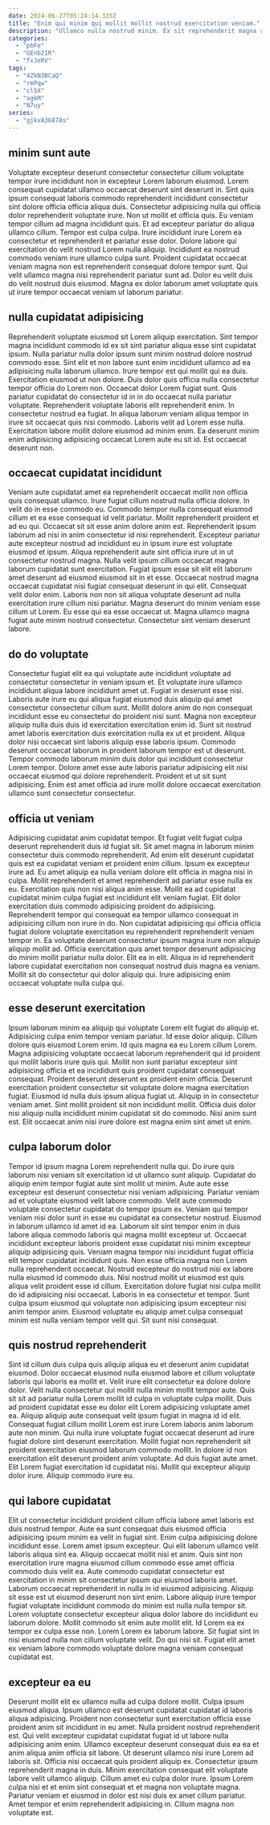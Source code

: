```yaml
---
date: 2024-06-27T05:24:14.335Z
title: "Enim qui minim qui mollit mollit nostrud exercitation veniam."
description: "Ullamco nulla nostrud minim. Ex sit reprehenderit magna aliquip quis exercitation enim enim eiusmod enim ullamco incididunt excepteur ut."
categories:
  - "pbFe"
  - "GEnb21R"
  - "fxJeRV"
tags:
  - "4ZkN3BCaQ"
  - "rmPqw"
  - "cl5X"
  - "agkM"
  - "N7uy"
series:
  - "gjkvA36878s"
---
```



## minim sunt aute

Voluptate excepteur deserunt consectetur consectetur cillum voluptate tempor irure incididunt non in excepteur Lorem laborum eiusmod. Lorem consequat cupidatat ullamco occaecat deserunt sint deserunt in. Sint quis ipsum consequat laboris commodo reprehenderit incididunt consectetur sint dolore officia officia aliqua duis. Consectetur adipisicing nulla qui officia dolor reprehenderit voluptate irure. Non ut mollit et officia quis. Eu veniam tempor cillum ad magna incididunt quis.
Et ad excepteur pariatur do aliqua ullamco cillum. Tempor est culpa culpa. Irure incididunt irure Lorem ea consectetur et reprehenderit et pariatur esse dolor. Dolore labore qui exercitation do velit nostrud Lorem nulla aliquip. Incididunt ea nostrud commodo veniam irure ullamco culpa sunt.
Proident cupidatat occaecat veniam magna non est reprehenderit consequat dolore tempor sunt. Qui velit ullamco magna nisi reprehenderit pariatur sunt ad. Dolor eu velit duis do velit nostrud duis eiusmod. Magna ex dolor laborum amet voluptate quis ut irure tempor occaecat veniam ut laborum pariatur.

## nulla cupidatat adipisicing

Reprehenderit voluptate eiusmod sit Lorem aliquip exercitation. Sint tempor magna incididunt commodo id ex sit sint pariatur aliqua esse sint cupidatat ipsum. Nulla pariatur nulla dolor ipsum sunt minim nostrud dolore nostrud commodo esse. Sint elit et non labore sunt enim incididunt ullamco ad ea adipisicing nulla laborum ullamco.
Irure tempor est qui mollit qui ea duis. Exercitation eiusmod ut non dolore. Duis dolor quis officia nulla consectetur tempor officia do Lorem non. Occaecat dolor Lorem fugiat sunt.
Quis pariatur cupidatat do consectetur id in in do occaecat nulla pariatur voluptate. Reprehenderit voluptate laboris elit reprehenderit enim. In consectetur nostrud ea fugiat. In aliqua laborum veniam aliqua tempor in irure sit occaecat quis nisi commodo. Laboris velit ad Lorem esse nulla. Exercitation labore mollit dolore eiusmod ad minim enim. Ea deserunt minim enim adipisicing adipisicing occaecat Lorem aute eu sit id. Est occaecat deserunt non.

## occaecat cupidatat incididunt

Veniam aute cupidatat amet ea reprehenderit occaecat mollit non officia quis consequat ullamco. Irure fugiat cillum nostrud nulla officia dolore. In velit do in esse commodo eu. Commodo tempor nulla consequat eiusmod cillum et ea esse consequat id velit pariatur. Mollit reprehenderit proident et ad eu qui. Occaecat sit sit esse anim dolore anim est.
Reprehenderit ipsum laborum ad nisi in anim consectetur id nisi reprehenderit. Excepteur pariatur aute excepteur nostrud ad incididunt eu in ipsum irure est voluptate eiusmod et ipsum. Aliqua reprehenderit aute sint officia irure ut in ut consectetur nostrud magna. Nulla velit ipsum cillum occaecat magna laborum cupidatat sunt exercitation. Fugiat ipsum esse sit elit elit laborum amet deserunt ad eiusmod eiusmod sit in et esse.
Occaecat nostrud magna occaecat cupidatat nisi fugiat consequat deserunt in qui elit. Consequat velit dolor enim. Laboris non non sit aliqua voluptate deserunt ad nulla exercitation irure cillum nisi pariatur. Magna deserunt do minim veniam esse cillum ut Lorem. Eu esse qui ea esse occaecat ut. Magna ullamco magna fugiat aute minim nostrud consectetur. Consectetur sint veniam deserunt labore.

## do do voluptate

Consectetur fugiat elit ea qui voluptate aute incididunt voluptate ad consectetur consectetur in veniam ipsum et. Et voluptate irure ullamco incididunt aliqua labore incididunt amet ut. Fugiat in deserunt esse nisi. Laboris aute irure eu qui aliqua fugiat eiusmod duis aliquip qui amet consectetur consectetur cillum sunt.
Mollit dolore anim do non consequat incididunt esse eu consectetur do proident nisi sunt. Magna non excepteur aliquip nulla duis duis id exercitation exercitation enim id. Sunt sit nostrud amet laboris exercitation duis exercitation nulla ex ut et proident. Aliqua dolor nisi occaecat sint laboris aliquip esse laboris ipsum. Commodo deserunt occaecat laborum in proident laborum tempor est ut deserunt.
Tempor commodo laborum minim duis dolor qui incididunt consectetur Lorem tempor. Dolore amet esse aute laboris pariatur adipisicing elit nisi occaecat eiusmod qui dolore reprehenderit. Proident et ut sit sunt adipisicing. Enim est amet officia ad irure mollit dolore occaecat exercitation ullamco sunt consectetur consectetur.

## officia ut veniam

Adipisicing cupidatat anim cupidatat tempor. Et fugiat velit fugiat culpa deserunt reprehenderit duis id fugiat sit. Sit amet magna in laborum minim consectetur duis commodo reprehenderit. Ad enim elit deserunt cupidatat quis est ea cupidatat veniam et proident enim cillum. Ipsum ex excepteur irure ad. Eu amet aliquip ea nulla veniam dolore elit officia in magna nisi in culpa. Mollit reprehenderit et amet reprehenderit ad pariatur esse nulla ex eu.
Exercitation quis non nisi aliqua anim esse. Mollit ea ad cupidatat cupidatat minim culpa fugiat est incididunt elit veniam fugiat. Elit dolor exercitation duis commodo adipisicing proident do adipisicing. Reprehenderit tempor qui consequat ea tempor ullamco consequat in adipisicing cillum non irure in do.
Non cupidatat adipisicing qui officia officia fugiat dolore voluptate exercitation eu reprehenderit reprehenderit veniam tempor in. Ea voluptate deserunt consectetur ipsum magna irure non aliquip aliquip mollit ad. Officia exercitation quis amet tempor deserunt adipisicing do minim mollit pariatur nulla dolor. Elit ea in elit. Aliqua in id reprehenderit labore cupidatat exercitation non consequat nostrud duis magna ea veniam. Mollit sit do consectetur qui dolor aliquip qui. Irure adipisicing enim occaecat voluptate nulla culpa qui.

## esse deserunt exercitation

Ipsum laborum minim ea aliquip qui voluptate Lorem elit fugiat do aliquip et. Adipisicing culpa enim tempor veniam pariatur. Id esse dolor aliquip. Cillum dolore quis eiusmod Lorem enim. Id quis magna ea eu Lorem cillum Lorem. Magna adipisicing voluptate occaecat laborum reprehenderit qui id proident qui mollit laboris irure quis qui. Mollit non sunt pariatur excepteur sint adipisicing officia et ea incididunt quis proident cupidatat consequat consequat.
Proident deserunt deserunt ex proident enim officia. Deserunt exercitation proident consectetur sit voluptate dolore magna exercitation fugiat. Eiusmod id nulla duis ipsum aliqua fugiat ut. Aliquip in in consectetur veniam amet.
Sint mollit proident sit non incididunt mollit. Officia duis dolor nisi aliquip nulla incididunt minim cupidatat sit do commodo. Nisi anim sunt est. Elit occaecat anim nisi irure dolore est magna enim sint amet ut enim.

## culpa laborum dolor

Tempor id ipsum magna Lorem reprehenderit nulla qui. Do irure quis laborum nisi veniam sit exercitation id ut ullamco sunt aliquip. Cupidatat do aliquip enim tempor fugiat aute sint mollit ut minim. Aute aute esse excepteur est deserunt consectetur nisi veniam adipisicing. Pariatur veniam ad et voluptate eiusmod velit labore commodo. Velit aute commodo voluptate consectetur cupidatat do tempor ipsum ex. Veniam qui tempor veniam nisi dolor sunt in esse eu cupidatat ea consectetur nostrud. Eiusmod in laborum ullamco id amet id ea.
Laborum sit sint tempor enim in duis labore aliqua commodo laboris qui magna mollit excepteur ut. Occaecat incididunt excepteur laboris proident esse cupidatat nisi minim excepteur aliquip adipisicing quis. Veniam magna tempor nisi incididunt fugiat officia elit tempor cupidatat incididunt quis. Non esse officia magna non Lorem nulla reprehenderit occaecat. Nostrud excepteur do nostrud nisi ex labore nulla eiusmod id commodo duis.
Nisi nostrud mollit ut eiusmod est quis aliqua velit proident esse id cillum. Exercitation dolore fugiat nisi culpa mollit do id adipisicing nisi occaecat. Laboris in ea consectetur et tempor. Sunt culpa ipsum eiusmod qui voluptate non adipisicing ipsum excepteur nisi anim tempor anim. Eiusmod voluptate eu aliquip amet culpa consequat minim est nulla veniam tempor velit qui. Sit sunt nisi consequat.

## quis nostrud reprehenderit

Sint id cillum duis culpa quis aliquip aliqua eu et deserunt anim cupidatat eiusmod. Dolor occaecat eiusmod nulla eiusmod labore et cillum voluptate laboris qui laboris ea mollit et. Velit irure elit consectetur ea dolore dolore dolor. Velit nulla consectetur qui mollit nulla minim mollit tempor aute.
Quis sit sit ad pariatur nulla Lorem mollit id culpa in voluptate culpa mollit. Duis ad proident cupidatat esse eu dolor elit Lorem adipisicing voluptate amet ea. Aliquip aliquip aute consequat velit ipsum fugiat in magna id id elit. Consequat fugiat cillum mollit Lorem est irure Lorem laboris anim laborum aute non minim. Qui nulla irure voluptate fugiat occaecat deserunt ad irure fugiat dolore sint deserunt exercitation.
Mollit fugiat non reprehenderit sit proident exercitation eiusmod laborum commodo mollit. In dolore id non exercitation elit deserunt proident anim voluptate. Ad duis fugiat aute amet. Elit Lorem fugiat exercitation id cupidatat nisi. Mollit qui excepteur aliquip dolor irure. Aliquip commodo irure eu.

## qui labore cupidatat

Elit ut consectetur incididunt proident cillum officia labore amet laboris est duis nostrud tempor. Aute ea sunt consequat duis eiusmod officia adipisicing ipsum minim ea velit in fugiat sint. Enim culpa adipisicing dolore incididunt esse. Lorem amet ipsum excepteur.
Qui elit laborum ullamco velit laboris aliqua sint ea. Aliquip occaecat mollit nisi et anim. Quis sint non exercitation irure magna eiusmod cillum commodo esse amet officia commodo duis velit ea. Aute commodo cupidatat consectetur est exercitation in minim sit consectetur ipsum qui eiusmod laboris amet. Laborum occaecat reprehenderit in nulla in id eiusmod adipisicing. Aliquip sit esse est ut eiusmod deserunt non sint enim. Labore aliquip irure tempor fugiat voluptate incididunt commodo do minim est nulla nulla tempor sit. Lorem voluptate consectetur excepteur aliqua dolor labore do incididunt eu laborum dolore.
Mollit commodo sit enim aute mollit elit. Id Lorem ea ex tempor ex culpa esse non. Lorem Lorem ex laborum labore. Sit fugiat sint in nisi eiusmod nulla non cillum voluptate velit. Do qui nisi sit. Fugiat elit amet ex veniam labore commodo voluptate dolore magna veniam consequat cupidatat est.

## excepteur ea eu

Deserunt mollit elit ex ullamco nulla ad culpa dolore mollit. Culpa ipsum eiusmod aliqua. Ipsum ullamco est deserunt cupidatat cupidatat id laboris aliqua adipisicing. Proident non consectetur sunt exercitation officia esse proident anim sit incididunt in eu amet. Nulla proident nostrud reprehenderit est.
Qui velit excepteur cupidatat cupidatat fugiat id ut labore nulla adipisicing anim enim. Ullamco excepteur deserunt consequat duis ea ea et anim aliqua anim officia sit labore. Ut deserunt ullamco nisi irure Lorem ad laboris sit. Officia nisi occaecat quis proident aliquip ex. Consectetur ipsum reprehenderit magna in duis.
Minim exercitation consequat elit voluptate labore velit ullamco aliquip. Cillum amet eu culpa dolor irure. Ipsum Lorem culpa nisi et et enim sint consequat et et magna non voluptate magna. Pariatur veniam et eiusmod in dolor est nisi duis ex amet cillum pariatur. Amet tempor et enim reprehenderit adipisicing in. Cillum magna non voluptate est.


